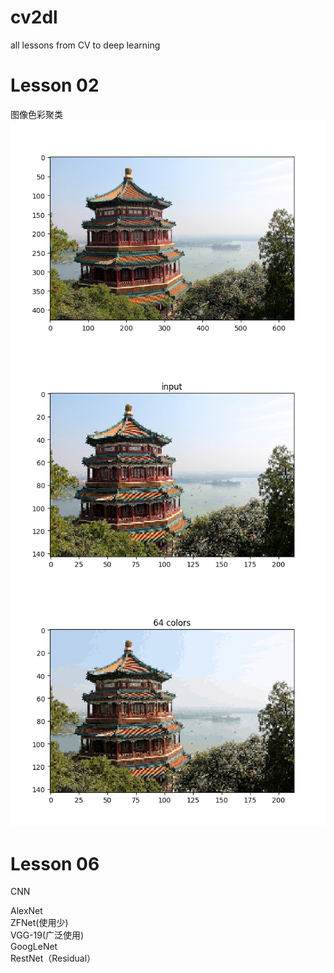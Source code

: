 # cv2dl    
all lessons from CV to deep learning    

# Lesson 02    
图像色彩聚类    
![china](https://raw.githubusercontent.com/viccwq/cv2dl/master/screenshot/china.png)    
![china_input](https://raw.githubusercontent.com/viccwq/cv2dl/master/screenshot/china_input.png)    
![china_output](https://raw.githubusercontent.com/viccwq/cv2dl/master/screenshot/china_output.png)    

# Lesson 06    
CNN    

AlexNet    
ZFNet(使用少)    
VGG-19(广泛使用)    
GoogLeNet    
RestNet（Residual）    
